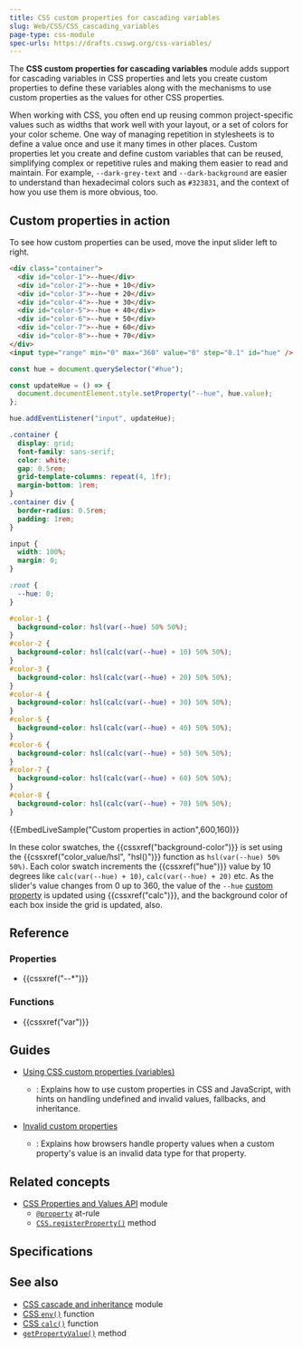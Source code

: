 ```yaml
---
title: CSS custom properties for cascading variables
slug: Web/CSS/CSS_cascading_variables
page-type: css-module
spec-urls: https://drafts.csswg.org/css-variables/
---
```




The **CSS custom properties for cascading variables** module adds support for cascading variables in CSS properties and lets you create custom properties to define these variables along with the mechanisms to use custom properties as the values for other CSS properties.

When working with CSS, you often end up reusing common project-specific values such as widths that work well with your layout, or a set of colors for your color scheme.
One way of managing repetition in stylesheets is to define a value once and use it many times in other places.
Custom properties let you create and define custom variables that can be reused, simplifying complex or repetitive rules and making them easier to read and maintain.
For example, `--dark-grey-text` and `--dark-background` are easier to understand than hexadecimal colors such as `#323831`, and the context of how you use them is more obvious, too.

## Custom properties in action

To see how custom properties can be used, move the input slider left to right.

```html hidden
<div class="container">
  <div id="color-1">--hue</div>
  <div id="color-2">--hue + 10</div>
  <div id="color-3">--hue + 20</div>
  <div id="color-4">--hue + 30</div>
  <div id="color-5">--hue + 40</div>
  <div id="color-6">--hue + 50</div>
  <div id="color-7">--hue + 60</div>
  <div id="color-8">--hue + 70</div>
</div>
<input type="range" min="0" max="360" value="0" step="0.1" id="hue" />
```

```js hidden
const hue = document.querySelector("#hue");

const updateHue = () => {
  document.documentElement.style.setProperty("--hue", hue.value);
};

hue.addEventListener("input", updateHue);
```

```css hidden
.container {
  display: grid;
  font-family: sans-serif;
  color: white;
  gap: 0.5rem;
  grid-template-columns: repeat(4, 1fr);
  margin-bottom: 1rem;
}
.container div {
  border-radius: 0.5rem;
  padding: 1rem;
}

input {
  width: 100%;
  margin: 0;
}

:root {
  --hue: 0;
}

#color-1 {
  background-color: hsl(var(--hue) 50% 50%);
}
#color-2 {
  background-color: hsl(calc(var(--hue) + 10) 50% 50%);
}
#color-3 {
  background-color: hsl(calc(var(--hue) + 20) 50% 50%);
}
#color-4 {
  background-color: hsl(calc(var(--hue) + 30) 50% 50%);
}
#color-5 {
  background-color: hsl(calc(var(--hue) + 40) 50% 50%);
}
#color-6 {
  background-color: hsl(calc(var(--hue) + 50) 50% 50%);
}
#color-7 {
  background-color: hsl(calc(var(--hue) + 60) 50% 50%);
}
#color-8 {
  background-color: hsl(calc(var(--hue) + 70) 50% 50%);
}
```

{{EmbedLiveSample("Custom properties in action",600,160)}}

In these color swatches, the {{cssxref("background-color")}} is set using the {{cssxref("color_value/hsl", "hsl()")}}  function as `hsl(var(--hue) 50% 50%)`.
Each color swatch increments the {{cssxref("hue")}} value by 10 degrees like `calc(var(--hue) + 10)`, `calc(var(--hue) + 20)` etc.
As the slider's value changes from 0 up to 360, the value of the `--hue` [custom property](/Web/CSS/--*) is updated using {{cssxref("calc")}}, and the background color of each box inside the grid is updated, also.

## Reference

### Properties

- {{cssxref("--*")}}

### Functions

- {{cssxref("var")}}

## Guides

- [Using CSS custom properties (variables)](/Web/CSS/Using_CSS_custom_properties)

  - : Explains how to use custom properties in CSS and JavaScript, with hints on handling undefined and invalid values, fallbacks, and inheritance.

- [Invalid custom properties](/Web/CSS/CSS_syntax/Error_handling#invalid_custom_properties)
  - : Explains how browsers handle property values when a custom property's value is an invalid data type for that property.

## Related concepts

- [CSS Properties and Values API](/Web/CSS/CSS_properties_and_values_API) module
  - [`@property`](/Web/CSS/@property) at-rule
  - [`CSS.registerProperty()`](/Web/API/CSS/registerProperty_static) method

## Specifications



## See also

- [CSS cascade and inheritance](/Web/CSS/CSS_cascade) module
- [CSS `env()`](/Web/CSS/env) function
- [CSS `calc()`](/Web/CSS/calc) function
- [`getPropertyValue()`](/Web/API/CSSStyleDeclaration/getPropertyValue) method
